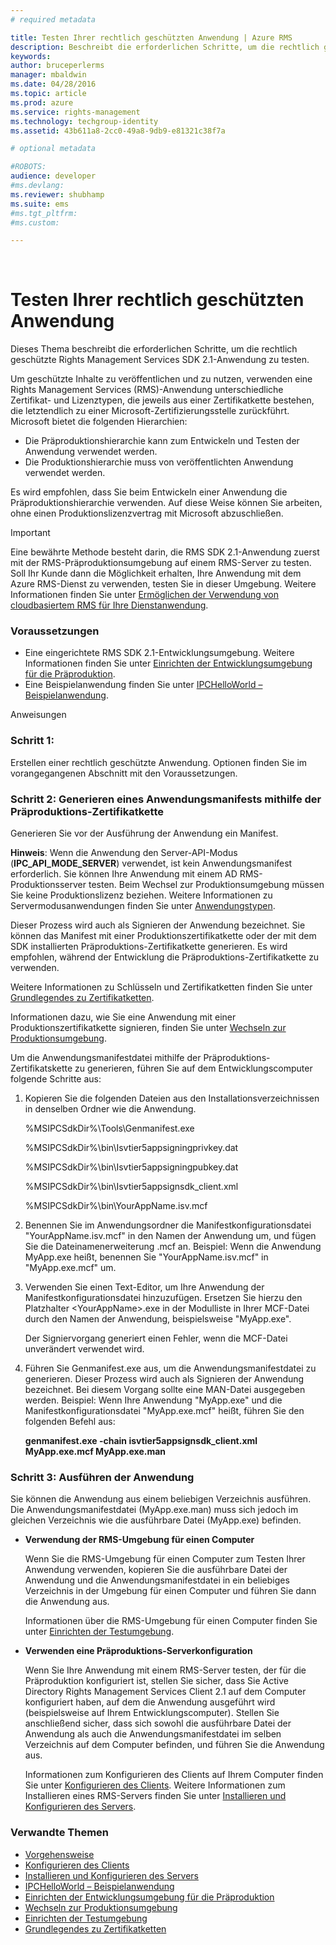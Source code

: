 ```yaml
---
# required metadata

title: Testen Ihrer rechtlich geschützten Anwendung | Azure RMS
description: Beschreibt die erforderlichen Schritte, um die rechtlich geschützte RMS SDK 2.1-Anwendung zu testen.
keywords:
author: bruceperlerms
manager: mbaldwin
ms.date: 04/28/2016
ms.topic: article
ms.prod: azure
ms.service: rights-management
ms.technology: techgroup-identity
ms.assetid: 43b611a8-2cc0-49a8-9db9-e81321c38f7a

# optional metadata

#ROBOTS:
audience: developer
#ms.devlang:
ms.reviewer: shubhamp
ms.suite: ems
#ms.tgt_pltfrm:
#ms.custom:

---
```


﻿
# Testen Ihrer rechtlich geschützten Anwendung

Dieses Thema beschreibt die erforderlichen Schritte, um die rechtlich geschützte Rights Management Services SDK 2.1-Anwendung zu testen.

Um geschützte Inhalte zu veröffentlichen und zu nutzen, verwenden eine Rights Management Services (RMS)-Anwendung unterschiedliche Zertifikat- und Lizenztypen, die jeweils aus einer Zertifikatkette bestehen, die letztendlich zu einer Microsoft-Zertifizierungsstelle zurückführt. Microsoft bietet die folgenden Hierarchien:

-   Die Präproduktionshierarchie kann zum Entwickeln und Testen der Anwendung verwendet werden.
-   Die Produktionshierarchie muss von veröffentlichten Anwendung verwendet werden.

Es wird empfohlen, dass Sie beim Entwickeln einer Anwendung die Präproduktionshierarchie verwenden. Auf diese Weise können Sie arbeiten, ohne einen Produktionslizenzvertrag mit Microsoft abzuschließen.

> [!IMPORTANT]
> Eine bewährte Methode besteht darin, die RMS SDK 2.1-Anwendung zuerst mit der RMS-Präproduktionsumgebung auf einem RMS-Server zu testen. Soll Ihr Kunde dann die Möglichkeit erhalten, Ihre Anwendung mit dem Azure RMS-Dienst zu verwenden, testen Sie in dieser Umgebung. Weitere Informationen finden Sie unter [Ermöglichen der Verwendung von cloudbasiertem RMS für Ihre Dienstanwendung](how-to-use-file-api-with-aadrm-cloud.md).

 

### Voraussetzungen

-   Eine eingerichtete RMS SDK 2.1-Entwicklungsumgebung. Weitere Informationen finden Sie unter [Einrichten der Entwicklungsumgebung für die Präproduktion](how-to-set-up-the-pre-production-development-environment.md).
-   Eine Beispielanwendung finden Sie unter [IPCHelloWorld – Beispielanwendung](how-to-build-your-first-application.md).

Anweisungen

### Schritt 1:

Erstellen einer rechtlich geschützte Anwendung. Optionen finden Sie im vorangegangenen Abschnitt mit den Voraussetzungen.

### Schritt 2: Generieren eines Anwendungsmanifests mithilfe der Präproduktions-Zertifikatkette

Generieren Sie vor der Ausführung der Anwendung ein Manifest.

**Hinweis**: Wenn die Anwendung den Server-API-Modus (**IPC\_API\_MODE\_SERVER**) verwendet, ist kein Anwendungsmanifest erforderlich. Sie können Ihre Anwendung mit einem AD RMS-Produktionsserver testen. Beim Wechsel zur Produktionsumgebung müssen Sie keine Produktionslizenz beziehen. Weitere Informationen zu Servermodusanwendungen finden Sie unter [Anwendungstypen](application-types.md).

 

Dieser Prozess wird auch als Signieren der Anwendung bezeichnet. Sie können das Manifest mit einer Produktionszertifikatkette oder der mit dem SDK installierten Präproduktions-Zertifikatkette generieren. Es wird empfohlen, während der Entwicklung die Präproduktions-Zertifikatkette zu verwenden.

Weitere Informationen zu Schlüsseln und Zertifikatketten finden Sie unter [Grundlegendes zu Zertifikatketten](understanding-certificate-chains.md).

Informationen dazu, wie Sie eine Anwendung mit einer Produktionszertifikatkette signieren, finden Sie unter [Wechseln zur Produktionsumgebung](switching-to-the-production-environment.md).

Um die Anwendungsmanifestdatei mithilfe der Präproduktions-Zertifikatskette zu generieren, führen Sie auf dem Entwicklungscomputer folgende Schritte aus:

1.  Kopieren Sie die folgenden Dateien aus den Installationsverzeichnissen in denselben Ordner wie die Anwendung.

    %MSIPCSdkDir%\\Tools\\Genmanifest.exe

    %MSIPCSdkDir%\\bin\\Isvtier5appsigningprivkey.dat

    %MSIPCSdkDir%\\bin\\Isvtier5appsigningpubkey.dat

    %MSIPCSdkDir%\\bin\\Isvtier5appsignsdk\_client.xml

    %MSIPCSdkDir%\\bin\\YourAppName.isv.mcf

2.  Benennen Sie im Anwendungsordner die Manifestkonfigurationsdatei "YourAppName.isv.mcf" in den Namen der Anwendung um, und fügen Sie die Dateinamenerweiterung .mcf an. Beispiel: Wenn die Anwendung MyApp.exe heißt, benennen Sie "YourAppName.isv.mcf" in "MyApp.exe.mcf" um.

3.  Verwenden Sie einen Text-Editor, um Ihre Anwendung der Manifestkonfigurationsdatei hinzuzufügen. Ersetzen Sie hierzu den Platzhalter &lt;YourAppName&gt;.exe in der Modulliste in Ihrer MCF-Datei durch den Namen der Anwendung, beispielsweise "MyApp.exe".

    Der Signiervorgang generiert einen Fehler, wenn die MCF-Datei unverändert verwendet wird.

4.  Führen Sie Genmanifest.exe aus, um die Anwendungsmanifestdatei zu generieren. Dieser Prozess wird auch als Signieren der Anwendung bezeichnet. Bei diesem Vorgang sollte eine MAN-Datei ausgegeben werden. Beispiel: Wenn Ihre Anwendung "MyApp.exe" und die Manifestkonfigurationsdatei "MyApp.exe.mcf" heißt, führen Sie den folgenden Befehl aus:

    **genmanifest.exe -chain isvtier5appsignsdk\_client.xml MyApp.exe.mcf MyApp.exe.man**

### Schritt 3: Ausführen der Anwendung

Sie können die Anwendung aus einem beliebigen Verzeichnis ausführen. Die Anwendungsmanifestdatei (MyApp.exe.man) muss sich jedoch im gleichen Verzeichnis wie die ausführbare Datei (MyApp.exe) befinden.

-   **Verwendung der RMS-Umgebung für einen Computer**

    Wenn Sie die RMS-Umgebung für einen Computer zum Testen Ihrer Anwendung verwenden, kopieren Sie die ausführbare Datei der Anwendung und die Anwendungsmanifestdatei in ein beliebiges Verzeichnis in der Umgebung für einen Computer und führen Sie dann die Anwendung aus.

    Informationen über die RMS-Umgebung für einen Computer finden Sie unter [Einrichten der Testumgebung](how-to-set-up-your-test-environment.md).

-   **Verwenden eine Präproduktions-Serverkonfiguration**

    Wenn Sie Ihre Anwendung mit einem RMS-Server testen, der für die Präproduktion konfiguriert ist, stellen Sie sicher, dass Sie Active Directory Rights Management Services Client 2.1 auf dem Computer konfiguriert haben, auf dem die Anwendung ausgeführt wird (beispielsweise auf Ihrem Entwicklungscomputer). Stellen Sie anschließend sicher, dass sich sowohl die ausführbare Datei der Anwendung als auch die Anwendungsmanifestdatei im selben Verzeichnis auf dem Computer befinden, und führen Sie die Anwendung aus.

    Informationen zum Konfigurieren des Clients auf Ihrem Computer finden Sie unter [Konfigurieren des Clients](how-to-configure-the-ad-rms-client-2-0.md). Weitere Informationen zum Installieren eines RMS-Servers finden Sie unter [Installieren und Konfigurieren des Servers](how-to-install-and-configure-an-rms-server.md).

### Verwandte Themen

* [Vorgehensweise](how-to-use-msipc.md)
* [Konfigurieren des Clients](how-to-configure-the-ad-rms-client-2-0.md)
* [Installieren und Konfigurieren des Servers](how-to-install-and-configure-an-rms-server.md)
* [IPCHelloWorld – Beispielanwendung](how-to-build-your-first-application.md)
* [Einrichten der Entwicklungsumgebung für die Präproduktion](how-to-set-up-the-pre-production-development-environment.md)
* [Wechseln zur Produktionsumgebung](switching-to-the-production-environment.md)
* [Einrichten der Testumgebung](how-to-set-up-your-test-environment.md)
* [Grundlegendes zu Zertifikatketten](understanding-certificate-chains.md)
 

 





<!--HONumber=Apr16_HO3-->


